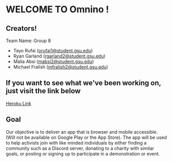 # WELCOME TO Omnino !

## Creators!
Team Name: Group 8
 * Tayo Rufai (orufai1@student.gsu.edu)
 * Ryan Garland (rgarland2@student.gsu.edu)
 * Malia Absi (mabsi2@student.gsu.edu)
 * Michael Fralish (mfralish2@student.gsu.edu)

## If you want to see what we've been working on, just visit the link below
[Heroku Link](https://omnino.herokuapp.com/)


## Goal
Our objective is to deliver an app that is browser and mobile accessible. (Will not be available on Google Play or the App Store). The app will be used to help activists join with like minded individuals by either finding a community such as a Discord server, donating to a charity with similar goals, or posting or signing up to participate in a demonstration or event.


 

